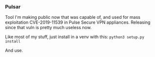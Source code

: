 ### Pulsar

Tool I'm making public now that was capable of, and used for mass exploitation CVE-2019-11539 in Pulse Secure VPN appliances.
Releasing since that vuln is pretty much useless now. 

Like most of my stuff, just install in a venv with this:
`python3 setup.py install`

And use.
